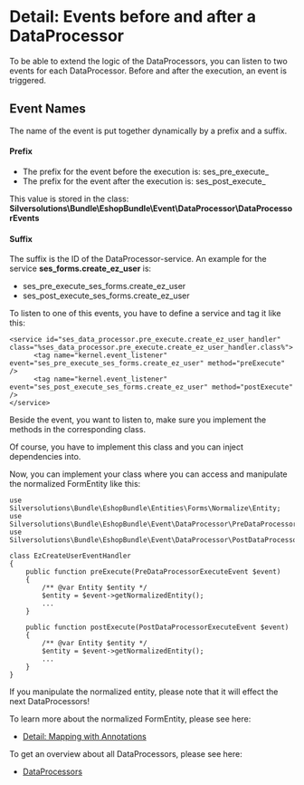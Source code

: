 #  Detail: Events before and after a DataProcessor 

To be able to extend the logic of the DataProcessors, you can listen to two events for each DataProcessor. Before and after the execution, an event is triggered.

## Event Names

The name of the event is put together dynamically by a prefix and a suffix.

#### Prefix

  - The prefix for the event before the execution is: ses\_pre\_execute\_
  - The prefix for the event after the execution is: ses\_post\_execute\_

This value is stored in the class: **Silversolutions\\Bundle\\EshopBundle\\Event\\DataProcessor\\DataProcessorEvents**

#### **Suffix**

The suffix is the ID of the DataProcessor-service. An example for the service **ses\_forms.create\_ez\_user** is:

  - ses\_pre\_execute\_ses\_forms.create\_ez\_user
  - ses\_post\_execute\_ses\_forms.create\_ez\_user

To listen to one of this events, you have to define a service and tag it like this:

``` 
<service id="ses_data_processor.pre_execute.create_ez_user_handler" class="%ses_data_processor.pre_execute.create_ez_user_handler.class%">
      <tag name="kernel.event_listener" event="ses_pre_execute_ses_forms.create_ez_user" method="preExecute" />
      <tag name="kernel.event_listener" event="ses_post_execute_ses_forms.create_ez_user" method="postExecute" />
</service>
```

Beside the event, you want to listen to, make sure you implement the methods in the corresponding class.

Of course, you have to implement this class and you can inject dependencies into.

Now, you can implement your class where you can access and manipulate the normalized FormEntity like this:

``` 
use Silversolutions\Bundle\EshopBundle\Entities\Forms\Normalize\Entity;
use Silversolutions\Bundle\EshopBundle\Event\DataProcessor\PreDataProcessorExecuteEvent;
use Silversolutions\Bundle\EshopBundle\Event\DataProcessor\PostDataProcessorExecuteEvent;

class EzCreateUserEventHandler
{
    public function preExecute(PreDataProcessorExecuteEvent $event)
    {        
        /** @var Entity $entity */
        $entity = $event->getNormalizedEntity();   
        ...   
    }
 
    public function postExecute(PostDataProcessorExecuteEvent $event)
    {        
        /** @var Entity $entity */
        $entity = $event->getNormalizedEntity();      
        ...
    }
}
```

If you manipulate the normalized entity, please note that it will effect the next DataProcessors\!

To learn more about the normalized FormEntity, please see here:

  - [Detail: Mapping with Annotations](/pages/createpage.action?spaceKey=EZC14&title=Detail%3A+Mapping+with+Annotations&linkCreation=true&fromPageId=23560592)

To get an overview about all DataProcessors, please see here:

  -  [DataProcessors](DataProcessors_23560504.html)
